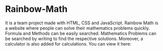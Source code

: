# Rainbow-Math
It is a team project made with HTML, CSS and JavaScript.
Rainbow Math is a website where people can solve their mathematics problems quickly. Formula and Methods can be easily searched. Mathematics Problems can be searched by writing to find the respective solutions. Moreover, a calculator is also added for calculations.
You can view it here:


